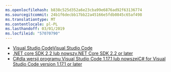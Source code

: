 ```yaml
---
ms.openlocfilehash: b838c525d352a6e23cba99e6876ad92f63136774
ms.sourcegitcommit: 24b1f6decbb17bb22a45166e5fdb0845c65af498
ms.translationtype: MT
ms.contentlocale: pl-PL
ms.lasthandoff: 03/01/2019
ms.locfileid: "57070790"
---
```

* [<span data-ttu-id="f549d-101">Visual Studio Code</span><span class="sxs-lookup"><span data-stu-id="f549d-101">Visual Studio Code</span></span>](https://code.visualstudio.com/download)
* [<span data-ttu-id="f549d-102">.NET core SDK 2,2 lub nowszy</span><span class="sxs-lookup"><span data-stu-id="f549d-102">.NET Core SDK 2.2 or later</span></span>](https://www.microsoft.com/net/download/all)
* [<span data-ttu-id="f549d-103">C#dla wersji programu Visual Studio Code 1.17.1 lub nowszej</span><span class="sxs-lookup"><span data-stu-id="f549d-103">C# for Visual Studio Code version 1.17.1 or later</span></span>](https://marketplace.visualstudio.com/items?itemName=ms-vscode.csharp)